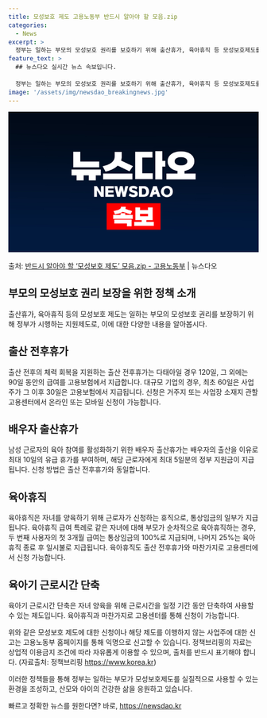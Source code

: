 ```yaml
---
title: 모성보호 제도 고용노동부 반드시 알아야 할 모음.zip
categories:
  - News
excerpt: >
  정부는 일하는 부모의 모성보호 권리를 보호하기 위해 출산휴가, 육아휴직 등 모성보호제도를 시행하고 있습니다.…
feature_text: >
  ## 뉴스다오 실시간 뉴스 속보입니다.

  정부는 일하는 부모의 모성보호 권리를 보호하기 위해 출산휴가, 육아휴직 등 모성보호제도를 시행하고 있습니다.…
image: '/assets/img/newsdao_breakingnews.jpg'
---
```


![뉴스다오 속보](/assets/img/newsdao_breakingnews.jpg)

<p>출처: <a href="https://newsdao.kr/2748" rel="dofollow">반드시 알아야 할 ‘모성보호 제도’ 모음.zip - 고용노동부</a> | 뉴스다오</p>

<h2>부모의 모성보호 권리 보장을 위한 정책 소개</h2>
출산휴가, 육아휴직 등의 모성보호 제도는 일하는 부모의 모성보호 권리를 보장하기 위해 정부가 시행하는 지원제도로, 이에 대한 다양한 내용을 알아봅시다.

<h2>출산 전후휴가</h2>
출산 전후의 체력 회복을 지원하는 출산 전후휴가는 다태아일 경우 120일, 그 외에는 90일 동안의 급여를 고용보험에서 지급합니다. 대규모 기업의 경우, 최초 60일은 사업주가 그 이후 30일은 고용보험에서 지급됩니다. 신청은 거주지 또는 사업장 소재지 관할 고용센터에서 온라인 또는 모바일 신청이 가능합니다.

<h2>배우자 출산휴가</h2>
남성 근로자의 육아 참여를 활성화하기 위한 배우자 출산휴가는 배우자의 출산을 이유로 최대 10일의 유급 휴가를 부여하며, 해당 근로자에게 최대 5일분의 정부 지원금이 지급됩니다. 신청 방법은 출산 전후휴가와 동일합니다.

<h2>육아휴직</h2>
육아휴직은 자녀를 양육하기 위해 근로자가 신청하는 휴직으로, 통상임금의 일부가 지급됩니다. 육아휴직 급여 특례로 같은 자녀에 대해 부모가 순차적으로 육아휴직하는 경우, 두 번째 사용자의 첫 3개월 급여는 통상임금의 100%로 지급되며, 나머지 25%는 육아휴직 종료 후 일시불로 지급됩니다. 육아휴직도 출산 전후휴가와 마찬가지로 고용센터에서 신청 가능합니다.

<h2>육아기 근로시간 단축</h2>
육아기 근로시간 단축은 자녀 양육을 위해 근로시간을 일정 기간 동안 단축하여 사용할 수 있는 제도입니다. 육아휴직과 마찬가지로 고용센터를 통해 신청이 가능합니다.

위와 같은 모성보호 제도에 대한 신청이나 해당 제도를 이행하지 않는 사업주에 대한 신고는 고용노동부 홈페이지를 통해 익명으로 신고할 수 있습니다. 정책브리핑의 자료는 상업적 이용금지 조건에 따라 자유롭게 이용할 수 있으며, 출처를 반드시 표기해야 합니다. (자료출처: 정책브리핑 https://www.korea.kr)

이러한 정책들을 통해 정부는 일하는 부모가 모성보호제도를 실질적으로 사용할 수 있는 환경을 조성하고, 산모와 아이의 건강한 삶을 응원하고 있습니다. 

빠르고 정확한 뉴스를 원한다면? 바로, <a href="https://newsdao.kr" rel="dofollow">https://newsdao.kr</a>


    
